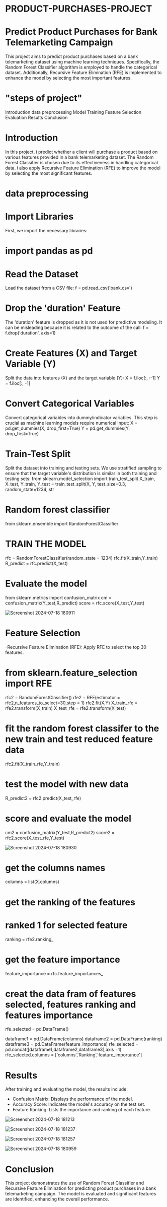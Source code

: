 # PRODUCT-PURCHASES-PROJECT


# Predict Product Purchases for Bank Telemarketing Campaign
This project aims to predict product purchases based on a bank telemarketing dataset using machine learning techniques. Specifically, the Random Forest Classifier algorithm is employed to handle the categorical dataset. Additionally, Recursive Feature Elimination (RFE) is implemented to enhance the model by selecting the most important features.

# "steps of project" 
Introduction
data preprocessing 
Model Training
Feature Selection
Evaluation
Results
Conclusion


# Introduction
In this project, i predict whether a client will purchase a product based on various features provided in a bank telemarketing dataset. The Random Forest Classifier is chosen due to its effectiveness in handling categorical data. i also apply Recursive Feature Elimination (RFE) to improve the model by selecting the most significant features.

# data preprocessing
# Import Libraries
First, we import the necessary libraries:

# import pandas as pd
# Read the Dataset
Load the dataset from a CSV file:
f = pd.read_csv('bank.csv')

# Drop the 'duration' Feature
The 'duration' feature is dropped as it is not used for predictive modeling. It can be misleading because it is related to the outcome of the call:
f = f.drop('duration', axis=1)

# Create Features (X) and Target Variable (Y)
Split the data into features (X) and the target variable (Y):
X = f.iloc[:, :-1]
Y = f.iloc[:, -1]

# Convert Categorical Variables
Convert categorical variables into dummy/indicator variables. This step is crucial as machine learning models require numerical input:
X = pd.get_dummies(X, drop_first=True)
Y = pd.get_dummies(Y, drop_first=True)

# Train-Test Split
Split the dataset into training and testing sets. We use stratified sampling to ensure that the target variable's distribution is similar in both training and testing sets:
from sklearn.model_selection import train_test_split
X_train, X_test, Y_train, Y_test = train_test_split(X, Y, test_size=0.3, random_state=1234, str

# Random forest classifier 

from sklearn.ensemble import RandomForestClassifier

# TRAIN THE MODEL 

rfc = RandomForestClassifier(random_state = 1234)
rfc.fit(X_train,Y_train)
R_predict = rfc.predict(X_test)

# Evaluate the model 
from sklearn.metrics import confusion_matrix 
cm    = confusion_matrix(Y_test,R_predict)
score = rfc.score(X_test,Y_test) 

![Screenshot 2024-07-18 180911](https://github.com/user-attachments/assets/d0defb6c-c326-441e-9937-18fd0cd6afef)


# Feature Selection
-Recursive Feature Elimination (RFE): 
Apply RFE to select the top 30 features.

# from sklearn.feature_selection import RFE

rfc2 = RandomForestClassifier()
rfe2 = RFE(estimator = rfc2,n_features_to_select=30,step = 1)
rfe2.fit(X,Y)
X_train_rfe = rfe2.transform(X_train)
X_test_rfe = rfe2.transform(X_test)

# fit the random forest classifer to the new train and test reduced feature data 

rfc2.fit(X_train_rfe,Y_train)

# test the model with new data 

R_predict2 = rfc2.predict(X_test_rfe)

# score and evaluate the model  

cm2   = confusion_matrix(Y_test,R_predict2)
score2 = rfc2.score(X_test_rfe,Y_test)    

![Screenshot 2024-07-18 180930](https://github.com/user-attachments/assets/1d4be301-9282-47f4-a2dd-d31caaecf6fb)


# get the columns names 

columns = list(X.columns)

# get the ranking of the features
# ranked 1 for selected feature 

ranking = rfe2.ranking_

# get the feature importance 

feature_importance = rfc.feature_importances_

# creat the data fram of features selected, features ranking and features importance


rfe_selected = pd.DataFrame()

dataframe1 = pd.DataFrame(columns)
dataframe2 = pd.DataFrame(ranking)
dataframe3 = pd.DataFrame(feature_importance)
rfe_selected = pd.concat([dataframe1,dataframe2,dataframe3],axis =1)
rfe_selected.columns = ['columns','Ranking','feature_importance']



# Results
After training and evaluating the model, the results include:

- Confusion Matrix: 
Displays the performance of the model.
- Accuracy Score: 
Indicates the model's accuracy on the test set.
- Feature Ranking:
Lists the importance and ranking of each feature.

![Screenshot 2024-07-18 181213](https://github.com/user-attachments/assets/dd0a6d9a-fa94-4796-a225-6d5d68a03a74)

![Screenshot 2024-07-18 181237](https://github.com/user-attachments/assets/ab7d55b5-fcf8-4a31-a1b1-098f8374dd0a)

![Screenshot 2024-07-18 181257](https://github.com/user-attachments/assets/dfe126fc-b7b1-4ab7-9355-8498622e7478)

![Screenshot 2024-07-18 180959](https://github.com/user-attachments/assets/2824db6b-26a2-453c-8b32-59e3e76744b0)


# Conclusion
This project demonstrates the use of Random Forest Classifier and Recursive Feature Elimination for predicting product purchases in a bank telemarketing campaign. The model is evaluated and significant features are identified, enhancing the overall performance.




